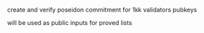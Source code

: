 create and verify poseidon commitment for 1kk validators pubkeys

will be used as public inputs for proved lists
